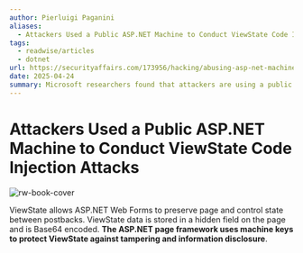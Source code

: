 ```yaml
---
author: Pierluigi Paganini
aliases:
  - Attackers Used a Public ASP.NET Machine to Conduct ViewState Code Injection Attacks
tags:
  - readwise/articles
  - dotnet
url: https://securityaffairs.com/173956/hacking/abusing-asp-net-machine-to-deploy-malware.html?__readwiseLocation=
date: 2025-04-24
summary: Microsoft researchers found that attackers are using a public ASP.NET machine key to deploy Godzilla malware, which poses a significant security risk. They discovered over 3,000 publicly disclosed keys that can be exploited for ViewState code injection attacks, allowing remote code execution on servers. Microsoft advises securely generating keys and investigating affected servers to prevent exploitation.
---
```

# Attackers Used a Public ASP.NET Machine to Conduct ViewState Code Injection Attacks

![rw-book-cover](https://securityaffairs.com/wp-content/uploads/2025/02/image-12.png)

ViewState allows ASP.NET Web Forms to preserve page and control state between postbacks. ViewState data is stored in a hidden field on the page and is Base64 encoded. **The ASP.NET page framework uses machine keys to protect ViewState against tampering and information disclosure**. [](https://read.readwise.io/read/01jphhwqa1mcb3pwgt91ky9x3e)

